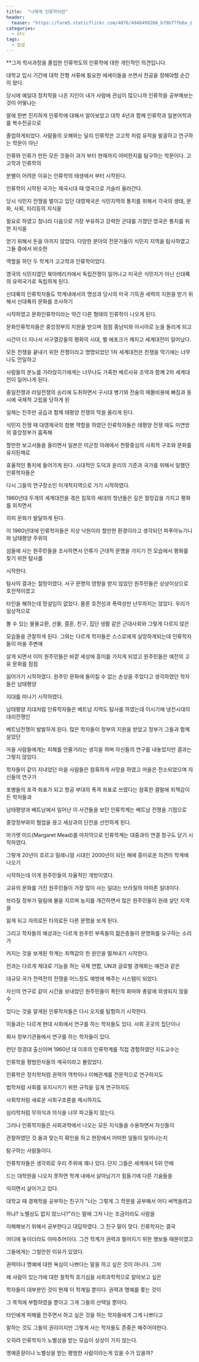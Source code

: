 ```yaml
---
title:  "나에게 인류학이란"
header:
  teaser: "https://farm5.staticflickr.com/4076/4940499208_b79b77fb0a_z.jpg"
categories: 
  - etc
tags:
  - 잡설
---
```


**그저 학사과정을 졸업한 인류학도의 인류학에 대한 개인적인 의견입니다.
  
   대학교 입시 기간에 대학 전형 서류에 필요한 에세이들을 쓰면서 전공을 정해야할 순간이 왔다.
  
  당시에 예일대 정치학을 나온 지인이 내가 사람에 관심이 많으니까 인류학을 공부해보는 것이 어떻냐는
  
  말에 한번 진지하게 인류학에 대해서 알아보았고 대학 4년과 함께 인류학과 일본어학과를 복수전공으로
  
  졸업하게되었다. 사람들의 오해와는 달리 인류학은 고고학 처럼 유적을 발굴하고 연구하는 학문이 아닌
  
  인류와 인류가 만든 모든 것들이 과거 부터 현재까지 어떠한지를 탐구하는 학문이다. 고고학과 인류학의
  
  분별이 어려운 이유는 인류학의 태생에서 부터 시작된다.
  
  
   인류학이 시작된 국가는 제국시대 때 영국으로 거슬러 올라간다.
   
  당시 식민지 전쟁을 벌이고 있던 대영제국은 식민지역의 통치를 위해서 각국의 생태, 문화, 사회, 지리등의 지식을
   
  필요로 하였고 청나라 다음으로 가장 부유하고 강력한 군대를 가졌던 영국은 통치를 위한 지식을 
   
  얻기 위해서 돈을 아끼지 않았다. 다양한 분야의 전문가들이 식민지 지역을 탐사하였고 그들 중에서 비슷한
  
  역할을 하던 두 학계가 고고학과 인류학이었다.
   
   
   영국의 식민지였던 북아메리카에서 독립전쟁이 일어나고 미국은 식민지가 아닌 신대륙의 유력국가로 독립하게 된다.
   
  신대륙의 인류학자들도 학계내에서의 명성과 당시의 미국 기득권 세력의 지원을 받기 위해서 신대륙의 문화를 조사하기
  
  시작하였고 문화인류학이라는 약간 다른 형태의 인류학이 나오게 된다.
   
  문화인류학자들은 중앙정부의 지원을 받으며 점점 중남미와 아시아로 눈을 돌리게 되고
   
  시간이 더 지나서 서구열강들의 평화의 시대, 벨 에포크가 깨지고 세계대전이 일어났다.
  
   
   모든 전쟁을 끝내기 위한 전쟁이라고 명명되었던 1차 세계대전은 전쟁을 막기에는 너무나도 안일하고
   
  사람들의 분노를 가라앉히기에게는 너무나도 가혹한 베르사유 조약과 함꼐 2차 세계대전이 일어나게 된다.
  
  
   중일전쟁과 러일전쟁의 승리에 도취하면서 구시대 병기와 전술의 매몰비용에 빠짐과 동시에 국제적 고립을 당하게 된
   
  일제는 진주만 공습과 함께 태평양 전쟁의 막을 올리게 된다.
  
   
   
   식민지 전쟁 때 대영제국의 첨병 역할을 하였던 인류학자들은 태평양 전쟁 때도 미연방의 중앙정부가 흡족해
   
  할만한 보고서들을 올리면서 일본은 미군정 아래에서 천황중심의 사회적 구조와 문화를 유지된채로
   
  효율적인 통치에 들어가게 된다. 시대적인 도덕과 윤리의 기준과 국가를 위해서 일했던 인류학자들은
  
  다시 그들의 연구장소인 미개척지역으로 가기 시작하였다.
   
   
   1960년대 두개의 세계대전을 겪은 침묵의 세대의 청년들은 깊은 절망감을 가지고 평화를 외치면서
   
  히피 문화가 발달하게 된다.
   
  이 1960년대에 인류학자들은 지상 낙원이라 할만한 환경이라고 생각되던 파푸아뉴기니와 남태평양 주위의
   
  섬들에 사는 원주민들을 조사하면서 인류가 근대적 문명을 가지기 전 모습에서 평화를 찾기 위한 탐사를 
  
  시작한다.
  
  
   탐사의 결과는 절망이였다. 서구 문명의 영향을 받지 않았던 원주민들은 상상이상으로 호전적이였고
   
  타인을 해하는데 망설임이 없었다. 물론 호전성과 폭력성만 난무하지는 않았다. 우리가 일상적으로
  
  볼 수 있는 물물교환, 선물, 결혼, 친구, 집단 생활 같은 근대사회와 그렇게 다르지 않은
  
  모습들을 관찰하게 된다. 그와는 다르게 학자들은 스스로에게 실망하게되는데 인류학자들이 마을 주변에
  
  살게 되면서 이미 원주민들은 바깥 세상에 흥미를 가지게 되었고 원주민들은 예전의 고유 문화를 점점 
  
  잃어가기 시작하였다. 원주민 문화에 돌이킬 수 없는 손상을 주었다고 생각하였던 학자들은 남태평양 
  
  지대를 떠나기 시작하였다.
  
  
   남태평양 지대처럼 인류학자들은 베트남 지역도 탐사를 하였는데 이시기에 냉전시대의 대리전쟁인
   
  베트남전쟁이 발발하게 된다. 많은 학자들이 정부의 지원을 받았고 정부가 그들과 함께 살았던
  
  마을 사람들에게는 피해를 안줄거라는 생각을 하며 자신들의 연구를 내놓았지만 결과는 그렇지 않았다.
  
   
   학자들이 같이 지내었던 마을 사람들은 참혹하게 사망을 하였고 마을은 전소되었으며 자신들의 연구가
   
  포병들의 포격 좌표가 되고 항공 부대의 폭격 좌표로 쓰였다는  참혹한 결말에 죄책감이 든 학자들과 
  
  남태평양과 베트남에서 일어난 이 사건들을 보던 인류학계는 베트남 전쟁을 기점으로 
  
  중앙정부와의 협업을 끊고 세상과의 단전을 선언하게 된다.
  
  
   마가렛 미드(Margaret Mead)를 마지막으로 인류학계는 대중과의 연결 창구도 닫기 시작하였다.
  
  그렇게 20년이 흐르고 밀레니얼 시대인 2000년이 되던 해에 흥미로운 의견이 학계에 나오기
  
  시작하는데 이게 원주민들의 자율적인 개방이였다.
  
  
  
   교유의 문화를 가진 원주민들이 가장 많이 사는 일대는 브라질의 아마존 일대이다.
   
  브라질 정부가 밀림에 불을 지르며 농지를 개간하면서 많은 원주민들이 원래 살던 지역을 
  
  잃게 되고 자의로든 타의로든 다른 문명을 보게 된다.
  
  그리고 학자들의 예상과는 다르게 원주민 부족들의 젊은층들이 문명화를 요구하는 소리가
  
  커지는 것을 보게된 학계는 죄책감의 한 원인을 떨쳐내기 시작한다.
  
  
  
   전과는 다르게 제대로 기능을 하는 국제 연합, UN과 글로벌 경제화는 예전과 같은
  
  대규모 국가 전력전의 전쟁을 어느정도 예방에 해주는 시스템이 되었다.
  
  자신의 연구로 같이 시간을 보내었던 원주민들이 폭탄의 화마와 총알에 희생되지 않을 수 
  
  있다는 것을 알게된 인류학자들은 다시 오지를 탐험하기 시작한다.
  
  
   이들과는 다르게 현대 사회에서 연구를 하는 학자들도 있다. 사회 곳곳의 집단이나
  
  회사 정부기관들에서 연구를 하는 학자들이 있다.
  
  
   런던 정경대 출신이며 1960년 대 이후의 인류학계를 직접 경험하였던 지도교수는
   
  인류학을 평범한자들의 계곡이라고 불렀었다.
   
  인류학은 정치학처럼 권력의 역학이나 이해관계를 전문적으로 연구하지도
  
  법학처럼 사회를 유지시키기 위한 규칙을 깊게 연구하지도
  
  사회학처럼 새로운 사회구조론을 제시하지도
  
  심리학처럼 무의식과 의식을 너무 파고들지 않는다.
  
  그러나 인류학자들은 사회과학에서 나오는 모든 지식들을 수용하면서 자신들이
  
  관찰하였던 것 들과 맞는지 확인을 하고 현장에서 어떠한 일들이 일어나는지
  
  탐구하는 사람들이다.
  
  
  
   인류학자들은 생각외로 우리 주위에 꽤나 있다. 단지 그들은 세계에서 5위 안에
   
  드는 대학원을 나오지 못하면 학계 내에서 살아남기가 힘들기에 다른 기술들을 
  
  익히면서 살아가고 있다.
  
  
   대학교 때 경제학을 공부하는 친구가 "너는 그렇게 그 학문을 공부해서 어디 써먹을려고
   
  하냐? 노벨상도 없지 않느나?"라는 말에 그저 나는 조금이라도 사람을 
   
  이해해보기 위해서 공부한다고 대답하였다. 그 친구 말이 맞다. 인류학자는 결국
  
  어디에 놓이더라도 아마추어이다. 그건 학계가 권력과 멀어지기 위한 행보들 때문이였고
  
  그들에게는 그럴만한 이유가 있었다.
  
  
   권력이나 명예에 대한 욕심이 나쁘다는 말을 하고 싶은 것이 아니다. 그저
   
  왜 사람이 있는가에 대한 철학적 호기심을 사회과학적으로 알아보고 싶은
  
  학자들이 대부분인 것이 현재 이 학계일 뿐이다. 권력과 명예를 쫓는 것이
  
  그 목적에 부합하였을 뿐이고 그게 그들의 선택일 뿐이다.
  
   
   타인에게 피해를 안주면서 하고 싶은 것을 하는 학자들에게 그게 나쁘다고
   
  말하는 것도 그들의 권리이지만 그렇게 사는 학자들도 존중은 해주어야한다.
   
  오히려 인류학자가 노벨상을 받는 모습이 상상이 가지 않는다.
  
  
  
   명예훈장이나 노벨상을 받는 평범한 사람이라는게 있을 수가 있을까?
